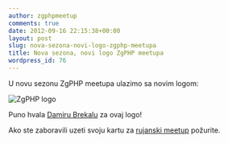 ```yaml
---
author: zgphpmeetup
comments: true
date: 2012-09-16 22:15:38+00:00
layout: post
slug: nova-sezona-novi-logo-zgphp-meetupa
title: Nova sezona, novi logo ZgPHP meetupa
wordpress_id: 76
---
```


U novu sezonu ZgPHP meetupa ulazimo sa novim logom:

![ZgPHP logo](http://zgphp.org/wp-content/uploads/2012/09/zgPhp_big_logo.jpg)

Puno hvala [Damiru Brekalu](http://www.facebook.com/damir.brekalo) za ovaj logo!

Ako ste zaboravili uzeti svoju kartu za [rujanski meetup](http://zgphp.org/2012/09/prva-godisnjica-zgphp-meetupa/) požurite.
